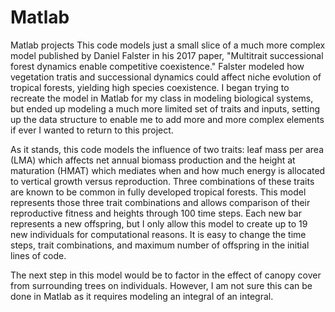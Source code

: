 # Matlab
Matlab projects
This code models just a small slice of a much more complex model published by Daniel Falster in his 2017 paper, "Multitrait successional forest dynamics enable competitive coexistence." Falster modeled how vegetation tratis and successional dynamics could affect niche evolution of tropical forests, yielding high species coexistence. I began trying to recreate the model in Matlab for my class in modeling biological systems, but ended up modeling a much more limited set of traits and inputs, setting up the data structure to enable me to add more and more complex elements if ever I wanted to return to this project.

As it stands, this code models the influence of two traits: leaf mass per area (LMA) which affects net annual biomass production and the height at maturation (HMAT) which mediates when and how much energy is allocated to vertical growth versus reproduction. Three combinations of these traits are known to be common in fully developed tropical forests. This model represents those three trait combinations and allows comparison of their reproductive fitness and heights through 100 time steps. Each new bar represents a new offspring, but I only allow this model to create up to 19 new individuals for computational reasons. It is easy to change the time steps, trait combinations, and maximum number of offspring in the initial lines of code. 

The next step in this model would be to factor in the effect of canopy cover from surrounding trees on individuals. However, I am not sure this can be done in Matlab as it requires modeling an integral of an integral. 
